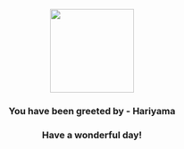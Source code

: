 <p align="center">
    <img src="https://raw.githubusercontent.com/PokeAPI/sprites/master/sprites/pokemon/297.png" width="150" height="150">
</p>
<h3 align="center">You have been greeted by - <b>Hariyama</b></h3>
<h3 align="center">Have a wonderful day!</h3>
